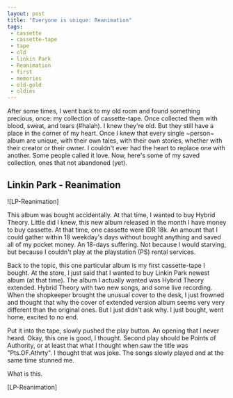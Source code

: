 ```yaml
---
layout: post
title: "Everyone is unique: Reanimation"
tags:
 - cassette
 - cassette-tape
 - tape
 - old
 - linkin Park
 - Reanimation
 - first
 - memories
 - old-gold
 - oldies
---
```




After some  times, I went back to my old room and found something precious, once: my collection of cassette-tape. Once collected them with blood, sweat, and tears (#halah).  I knew they're old. But they still have a place in the corner of my heart. Once I knew that every single ~person~ album are unique, with their own tales, with their own stories, whether with their creator or their owner. I couldn't ever had the heart to replace one with another. Some people called it love. Now, here's some of my saved collection, ones that not abandoned (yet).


Linkin Park - Reanimation
-------------------------

![LP-Reanimation]

This album was bought accidentally. At that time, I wanted to buy Hybrid Theory. Little did I knew, this new album released in the month I have money to buy cassette. At that time, one cassette were IDR 18k. An amount that I could gather within 18 weekday's days without bought anything and saved all of my pocket money. An 18-days suffering. Not because I would starving, but because I couldn't play at the playstation (PS) rental services.

Back to the topic, this one particular album is my first cassette-tape I bought. At the store, I just said that I wanted to buy Linkin Park newest album (at that time). The album I actually wanted was Hybrid Theory extended. Hybrid Theory with two new songs, and some live recording. When the shopkeeper brought the unusual cover to the desk, I just frowned and thought that why the cover of extended version album seems very very different than the original ones. But I just didn't ask why. I just bought, went home, excited to no end.

Put it into the tape, slowly pushed the play button. An opening that I never heard. Okay, this one is good, I thought. Second play should be Points of Authority, or at least that what I thought when saw the title was "Pts.OF.Athrty". I thought that was joke. The songs slowly played and at the same time stunned me.


What is this.
























[LP-Reanimation]
